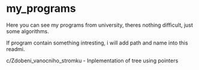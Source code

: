 # my_programs
Here you can see my programs from university, theres nothing difficult, just some algorithms. 

If program contain something intresting, i will add path and name into this readmi.

  c/Zdobeni_vanocniho_stromku - 
      Inplementation of tree using pointers

